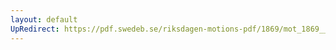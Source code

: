 ```yaml
---
layout: default
UpRedirect: https://pdf.swedeb.se/riksdagen-motions-pdf/1869/mot_1869__ak__00117/mot_1869__ak__00117_001.pdf
---
```

